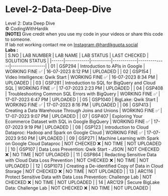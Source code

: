 # Level-2-Data-Deep-Dive
Level 2: Data Deep Dive <br>
©️ CodingWithHardik<br>
**[NOTE]** Give credit when you use my code in your videos or share this code to someone.<br>
If lab not working contact me on [Instagram @hardikgupta.social](https://www.instagram.com/hardikgupta.social/)<br>
**Labs :**           
| S.NO | LAB NUMBER | LAB NAME | LAB STATUS | LAST CHECKED | SOLUTION STATUS |
|------|------------|----------|------------|--------------|-----------------|
|  01  | GSP294 | Introduction to APIs in Google | WORKING FINE ✅ | 16-07-2023 8:12 PM | UPLOADED |
|  02  | GSP154 | Video Intelligence: Qwik Start | WORKING FINE ✅ | 16-07-2023 8:34 PM | UPLOADED |
|  03  | GSP281 | Introduction to SQL for BigQuery and Cloud SQL | WORKING FINE ✅ | 17-07-2023 2:23 PM | UPLOADED |
|  04  | GSP408 | Troubleshooting Common SQL Errors with BigQuery | WORKING FINE ✅ | 17-07-2023 6:47 PM | UPLOADED |
|  05  | GSP1040 | BigLake: Qwik Start | WORKING FINE ✅ | 17-07-2023 8:16 PM | UPLOADED |
|  06  | GSP413 | Creating a Data Warehouse Through Joins and Unions | WORKING FINE ✅ | 17-07-2023 9:07 PM | UPLOADED |
|  07  | GSP407 | Exploring Your Ecommerce Dataset with SQL in Google BigQuery | WORKING FINE ✅ | 17-07-2023 9:19 PM | UPLOADED |
|  08  | GSP123 | Introduction to Cloud Dataproc: Hadoop and Spark on Google Cloud | WORKING FINE ✅ | 17-07-2023 9:50 PM | UPLOADED |
|  09  | GSP271 | Machine Learning with Spark on Google Cloud Dataproc | NOT CHECKED ❌ | NO TIME | NOT UPLOADED |
|  10  | GSP107 | Data Loss Prevention: Qwik Start - JSON | NOT CHECKED ❌ | NO TIME | NOT UPLOADED |
|  11  | GSP864 | Redacting Sensitive Data with Cloud Data Loss Prevention | NOT CHECKED ❌ | NO TIME | NOT UPLOADED |
|  12  | GSP1073 | Creating a De-identified Copy of Data in Cloud Storage | NOT CHECKED ❌ | NO TIME | NOT UPLOADED |
|  13  | ARC116 | Protect Sensitive Data with Data Loss Prevention: Challenge Lab | NOT CHECKED ❌ | NO TIME | NOT UPLOADED |
|  14  | ARC129 | Secure BigLake Data: Challenge Lab | NOT CHECKED ❌ | NO TIME | NOT UPLOADED |

